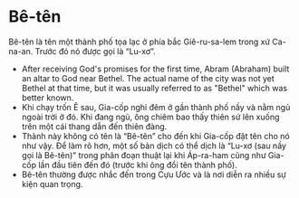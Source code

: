 # Bê-tên

Bê-tên là tên một thành phố tọa lạc ở phía bắc Giê-ru-sa-lem trong xứ Ca-na-an. Trước đó nó được gọi là “Lu-xơ”. 
- After receiving God's promises for the first time, Abram (Abraham) built an altar to God near Bethel. The actual name of the city was not yet Bethel at that time, but it was usually referred to as "Bethel" which was better known.
- Khi chạy trốn Ê sau, Gia-cốp nghỉ đêm ở gần thành phố nầy và nằm ngủ ngoài trời ở đó.  Khi đang ngủ, ông chiêm bao thấy thiên sứ lên xuống trên một cái thang dẫn đến thiên đàng.  
- Thành này không có tên là “Bê-tên” cho đến khi Gia-cốp đặt tên cho nó như vậy. Để làm rõ hơn, một số bản dịch có thể dịch là “Lu-xơ (sau nầy gọi là Bê-tên)” trong phân đoạn thuật lại khi Áp-ra-ham cũng như Gia-cốp lần đầu tiên đến đó (trước khi ông đổi tên thành phố). 
- Bê-tên thường được nhắc đến trong Cựu Ước và là nơi diễn ra nhiều sự kiện quan trọng.

